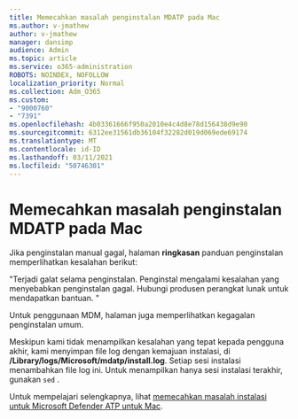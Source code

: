 ```yaml
---
title: Memecahkan masalah penginstalan MDATP pada Mac
ms.author: v-jmathew
author: v-jmathew
manager: dansimp
audience: Admin
ms.topic: article
ms.service: o365-administration
ROBOTS: NOINDEX, NOFOLLOW
localization_priority: Normal
ms.collection: Adm_O365
ms.custom:
- "9000760"
- "7391"
ms.openlocfilehash: 4b03361666f950a2010e4c4d8e78d156438d9e90
ms.sourcegitcommit: 6312ee31561db36104f32282d019d069ede69174
ms.translationtype: MT
ms.contentlocale: id-ID
ms.lasthandoff: 03/11/2021
ms.locfileid: "50746301"
---
```

# <a name="troubleshoot-mdatp-installation-problems-on-a-mac"></a>Memecahkan masalah penginstalan MDATP pada Mac

Jika penginstalan manual gagal, halaman **ringkasan** panduan penginstalan memperlihatkan kesalahan berikut:

"Terjadi galat selama penginstalan. Penginstal mengalami kesalahan yang menyebabkan penginstalan gagal. Hubungi produsen perangkat lunak untuk mendapatkan bantuan. "

Untuk penggunaan MDM, halaman juga memperlihatkan kegagalan penginstalan umum.

Meskipun kami tidak menampilkan kesalahan yang tepat kepada pengguna akhir, kami menyimpan file log dengan kemajuan instalasi, di **/Library/logs/Microsoft/mdatp/install.log**. Setiap sesi instalasi menambahkan file log ini. Untuk menampilkan hanya sesi instalasi terakhir, gunakan `sed` .

Untuk mempelajari selengkapnya, lihat [memecahkan masalah instalasi untuk Microsoft Defender ATP untuk Mac](https://go.microsoft.com/fwlink/?linkid=2144615).
